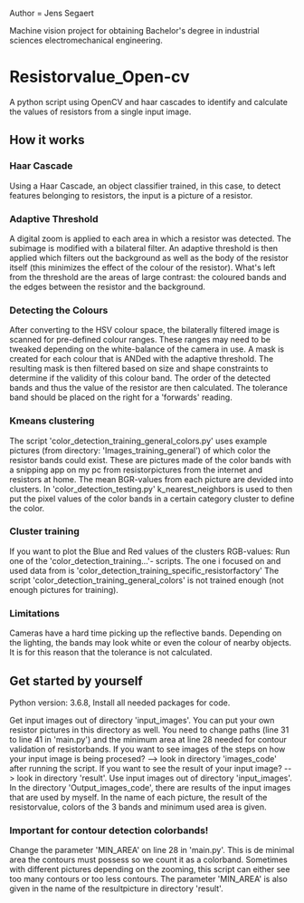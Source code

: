 Author = Jens Segaert

Machine vision project for obtaining Bachelor's degree in industrial sciences electromechanical engineering.

# Resistorvalue_Open-cv
A python script using OpenCV and haar cascades to identify and calculate the values of resistors from a single input image.

## How it works

### Haar Cascade
Using a Haar Cascade, an object classifier trained, in this case, to detect features belonging to resistors, the input is a picture of a resistor.

### Adaptive Threshold
A digital zoom is applied to each area in which a resistor was detected. The subimage is modified with a bilateral filter. An adaptive threshold is then applied which filters out the background as well as the body of the resistor itself (this minimizes the effect of the colour of the resistor). What's left from the threshold are the areas of large contrast: the coloured bands and the edges between the resistor and the background.  


### Detecting the Colours
After converting to the HSV colour space, the bilaterally filtered image is scanned for pre-defined colour ranges. These ranges may need to be tweaked depending on the white-balance of the camera in use. A mask is created for each colour that is ANDed with the adaptive threshold. The resulting mask is then filtered based on size and shape constraints to determine if the validity of this colour band. The order of the detected bands and thus the value of the resistor are then calculated. The tolerance band should be placed on the right for a 'forwards' reading. 



### Kmeans clustering
The script 'color_detection_training_general_colors.py' uses example pictures (from directory: 'Images_training_general') of which color the resistor bands could exist. These are pictures made of the color bands with a snipping app on my pc from resistorpictures from the internet and resistors at home. The mean BGR-values from each picture are devided into clusters.
In 'color_detection_testing.py' k_nearest_neighbors is used to then put the pixel values of the color bands in a certain category cluster to define the color.

### Cluster training
If you want to plot the Blue and Red values of the clusters RGB-values: 
Run one of the 'color_detection_training...'- scripts.
The one i focused on and used data from is 'color_detection_training_specific_resistorfactory'
The script 'color_detection_training_general_colors' is not trained enough (not enough pictures for training).



### Limitations
Cameras have a hard time picking up the reflective bands. Depending on the lighting, the bands may look white or even the colour of nearby objects. It is for this reason that the tolerance is not calculated.


## Get started by yourself
Python version: 3.6.8,
Install all needed packages for code.

Get input images out of directory 'input_images'. You can put your own resistor pictures in this directory as well.
You need to change paths (line 31 to line 41 in 'main.py') and the minimum area at line 28 needed for contour validation of resistorbands. 
If you want to see images of the steps on how your input image is being procesed? --> look in directory 'images_code' after running the script.
If you want to see the result of your input image? --> look in directory 'result'.
Use input images out of directory 'input_images'.
In the directory 'Output_images_code', there are results of the input images that are used by myself. In the name of
each picture, the result of the resistorvalue, colors of the 3 bands and minimum used area is given.

### Important for contour detection colorbands!
Change the parameter 'MIN_AREA' on line 28 in 'main.py'. This is de minimal area the 
contours must possess so we count it as a colorband. Sometimes with different pictures depending on the zooming,
this script can either see too many contours or too less contours.
The parameter 'MIN_AREA' is also given in the name of the resultpicture in directory 'result'.



